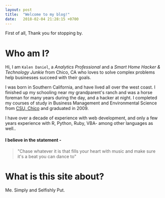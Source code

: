```yaml
---
layout: post
title:  "Welcome to my blog!"
date:   2018-02-04 21:28:15 +0700
---
```

First of all, Thank you for stopping by.

# Who am I?
Hi, I am `Kalen Daniel`, a *Analytics Professional* and a *Smart Home Hacker & Technology Junkie* from Chico, CA who loves to solve complex problems help businesses succeed with their goals. 

I was born in Southern California, and have lived all over the west coast.  I finished up my schooling near my grandparent's ranch and was a horse foreman for many years during the day, and a hacker at night.  I completed my courses of study in Business Management and Environmental Science from [CSU, Chico][csu-chico] and graduated in 2009.

I have over a decade of experience with web development, and only a few years experience with R, Python, Ruby, VBA- among other languages as well..

#### I believe in the statement -
> "Chase whatever it is that fills your heart with music and make sure it's a beat you can dance to"


# What is this site about?
Me.  Simply and Selfishly Put.

[csu-chico]:  http://www.csuchico.edu/
